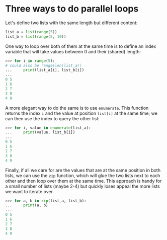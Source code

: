 # Three ways to do parallel loops

Let's define two lists with the same length but different content:

```python
list_a = list(range(5))
list_b = list(range(5, 10))
```

One way to loop over both of them at the same time is to define an index variable
that will take values between 0 and their (shared) length:

```python
>>> for i in range(5):
# could also be range(len(list_a))
...     print(list_a[i], list_b[i])
...
0 5
1 6
2 7
3 8
4 9
```

A more elegant way to do the same is to use `enumerate`. This function returns the index `i`
and the value at position `list[i]` at the same time; we can then use the index to query the
other list:

```python
>>> for i, value in enumerate(list_a):
...     print(value, list_b[i])
...
0 5
1 6
2 7
3 8
4 9
```

Finally, if all we care for are the values that are at the same position in both lists,
we can use the `zip` function, which will glue the two lists next to each other and then
loop over them at the same time. This approach is handy for a small number of lists
(maybe 2-4) but quickly loses appeal the more lists we want to iterate over.

```python
>>> for a, b in zip(list_a, list_b):
...     print(a, b)
...
0 5
1 6
2 7
3 8
4 9
```